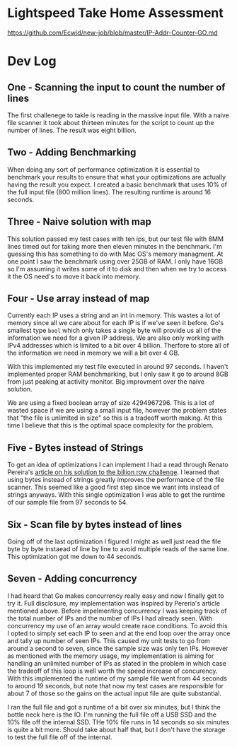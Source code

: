 # Lightspeed Take Home Assessment

https://github.com/Ecwid/new-job/blob/master/IP-Addr-Counter-GO.md

# Dev Log

## One - Scanning the input to count the number of lines

The first challenege to takle is reading in the massive input file. With a naive
file scanner it took about thirteen minutes for the script to count up the number of
lines. The result was eight billion.

## Two - Adding Benchmarking

When doing any sort of performance optimization it is essential to benchmark
your results to ensure that what your optimizations are actually having the
result you expect. I created a basic benchmark that uses 10% of the full input
file (800 million lines). The resulting runtime is around 16 seconds.

## Three - Naive solution with map

This solution passed my test cases with ten ips, but our test file with 8MM
lines timed out for taking more then eleven minutes in the benchmark. I'm
guessing this has something to do with Mac OS's memory managment. At one point I
saw the benchmark using over 25GB of RAM. I only have 16GB so I'm assuming it
writes some of it to disk and then when we try to access it the OS need's to
move it back into memory.

## Four - Use array instead of map

Currently each IP uses a string and an int in memory. This wastes a lot of
memory since all we care about for each IP is if we've seen it before. Go's
smallest type `bool` which only takes a single byte will provide us all of the
information we need for a given IP address. We are also only working with IPv4
addresses which is limited to a bit over 4 billion. Therfore to store all of the
information we need in memory we will a bit over 4 GB.

With this implemented my test file executed in around 97 seconds. I haven't
implemented proper RAM benchmarking, but I only saw it go to around 8GB from
just peaking at activity monitor. Big improvment over the naive solution.

We are using a fixed boolean array of size 4294967296. This is a lot of wasted
space if we are using a small input file, however the problem states that "the
file is unlimited in size" so this is a tradeoff worth making. At this time I
believe that this is the optimal space complexity for the problem.

## Five - Bytes instead of Strings

To get an idea of optimizations I can implement I had a read through Renato Pereira's
[article on his solution to the billion row challenge](https://r2p.dev/b/2024-03-18-1brc-go/).
I learned that using bytes instead of strings greatly improves the performance of the file scanner.
This seemed like a good first step since we want ints instead of strings anyways. With this single
optimization I was able to get the runtime of our sample file from 97 seconds to 54.

## Six - Scan file by bytes instead of lines

Going off of the last optimization I figured I might as well just read the file
byte by byte instaead of line by line to avoid multiple reads of the same line.
This optimization got me down to 44 seconds.

## Seven - Adding concurrency

I had heard that Go makes concurrency really easy and now I finally get to try
it. Full disclosure, my implementation was inspired by Pereria's article
mentioned above. Before impelmenting concurrency I was keeping track of the
total number of IPs and the number of IPs I had already seen. With concurrency
my use of an array would create race conditions. To avoid this I opted to simply
set each IP to seen and at the end loop over the array once and tally up number
of seen IPs. This caused my unit tests to go from around a second to seven,
since the sample size was only ten IPs. However as mentioned with the memory
usage, my implementation is aiming for handling an unlimited number of IPs as
stated in the problem in which case the tradeoff of this loop is well worth the
speed increase of concurency. With this implemented the runtime of my sample
file went from 44 seconds to around 19 seconds, but note that now my test cases
are responsible for about 7 of those so the gains on the actual input file are
quite substantial.

I ran the full file and got a runtime of a bit over six minutes, but I think the
bottle neck here is the IO. I'm running the full file off a USB SSD and the 10%
file off the internal SSD. THe 10% file runs in 14 seconds so six minutes is
quite a bit more. Should take about half that, but I don't have the storage to
test the full file off of the internal.
